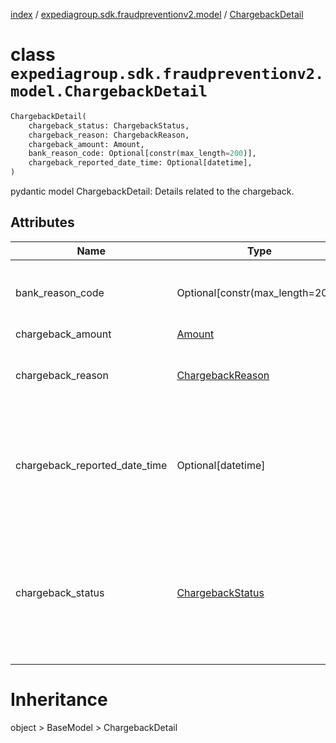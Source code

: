 [index](index.md) /
[expediagroup.sdk.fraudpreventionv2.model](expediagroup.sdk.fraudpreventionv2.model.md)
/ [ChargebackDetail](ChargebackDetail.md)

# class `expediagroup.sdk.fraudpreventionv2.model.ChargebackDetail`

```python
ChargebackDetail(
    chargeback_status: ChargebackStatus,
    chargeback_reason: ChargebackReason,
    chargeback_amount: Amount,
    bank_reason_code: Optional[constr(max_length=200)],
    chargeback_reported_date_time: Optional[datetime],
)
```

pydantic model ChargebackDetail: Details related to the chargeback.

## Attributes

| Name                          | Type                                    | Required | Description                                                                                                                                                   |
| ----------------------------- | --------------------------------------- | -------- | ------------------------------------------------------------------------------------------------------------------------------------------------------------- |
| bank_reason_code              | Optional\[constr(max_length=200)\]      | False    | Unique code provided by the acquiring bank for the category of fraud.                                                                                         |
| chargeback_amount             | [Amount](Amount.md)                     | True     | …                                                                                                                                                             |
| chargeback_reason             | [ChargebackReason](ChargebackReason.md) | True     | Reason for chargeback which can be `Fraud` or `Non Fraud`.                                                                                                    |
| chargeback_reported_date_time | Optional\[datetime\]                    | False    | Date and time when the chargeback was reported to the partner, in ISO-8601 date and time format `yyyy-MM-ddTHH:mm:ss.SSSZ`.                                   |
| chargeback_status             | [ChargebackStatus](ChargebackStatus.md) | True     | Identifies the chargeback status. Possible values are:<br/>-`RECEIVED` - The chargeback was received.<br/>-`REVERSAL` - The chargeback reversal was received. |

# Inheritance

object > BaseModel > ChargebackDetail
